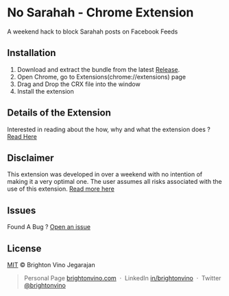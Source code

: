# No Sarahah - Chrome Extension
A weekend hack to block Sarahah posts on Facebook Feeds

## Installation
1) Download and extract the bundle from the latest [Release](https://github.com/brightonvino/nosarahah/releases).
2) Open Chrome, go to Extensions(chrome://extensions) page
3) Drag and Drop the CRX file into the window
4) Install the extension

## Details of the Extension
Interested in reading about the how, why and what the extension does ? [Read Here](http://brightonvino.com/portfolio/no-sarahah)

## Disclaimer
This extension was developed in over a weekend with no intention of making it a very optimal one. The user assumes all risks associated with the use of this extension. [Read more here](http://brightonvino.com/disclaimer/no-sarahah)

## Issues
Found A Bug ? [Open an issue](https://github.com/brightonvino/NoSarahah/issues/new)

## License
[MIT](LICENSE) © Brighton Vino Jegarajan

> Personal Page [brightonvino.com](https://www.brightonvino.com) &nbsp;&middot;&nbsp;
> LinkedIn [in/brightonvino](https://www.linkedin.com/in/brightonvino/) &nbsp;&middot;&nbsp;
> Twitter [@brightonvino](https://twitter.com/brightonvino)
